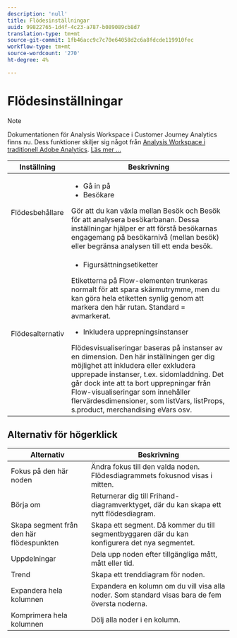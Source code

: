 ```yaml
---
description: 'null'
title: Flödesinställningar
uuid: 99822765-1d4f-4c23-a787-b089089cb8d7
translation-type: tm+mt
source-git-commit: 1fb46acc9c7c70e64058d2c6a8fdcde119910fec
workflow-type: tm+mt
source-wordcount: '270'
ht-degree: 4%

---
```



# Flödesinställningar

>[!NOTE]
>
>Dokumentationen för Analysis Workspace i Customer Journey Analytics finns nu. Dess funktioner skiljer sig något från [Analysis Workspace i traditionell Adobe Analytics](https://docs.adobe.com/content/help/en/analytics/analyze/analysis-workspace/home.html). [Läs mer …](/help/getting-started/cja-aa.md)

| Inställning | Beskrivning |
|--- |--- |
| Flödesbehållare | <ul><li>Gå in på</li><li>Besökare</li></ul> Gör att du kan växla mellan Besök och Besök för att analysera besökarbanan. Dessa inställningar hjälper er att förstå besökarnas engagemang på besökarnivå (mellan besök) eller begränsa analysen till ett enda besök. |
| Flödesalternativ | <ul><li>Figursättningsetiketter</li></ul> Etiketterna på Flow-elementen trunkeras normalt för att spara skärmutrymme, men du kan göra hela etiketten synlig genom att markera den här rutan.  Standard = avmarkerat.<ul><li>Inkludera upprepningsinstanser</li></ul> Flödesvisualiseringar baseras på instanser av en dimension. Den här inställningen ger dig möjlighet att inkludera eller exkludera upprepade instanser, t.ex. sidomladdning. Det går dock inte att ta bort upprepningar från Flow-visualiseringar som innehåller flervärdesdimensioner, som listVars, listProps, s.product, merchandising eVars osv. |

## Alternativ för högerklick

| Alternativ | Beskrivning |
|--- |--- |
| Fokus på den här noden | Ändra fokus till den valda noden. Flödesdiagrammets fokusnod visas i mitten. |
| Börja om | Returnerar dig till Frihand-diagramverktyget, där du kan skapa ett nytt flödesdiagram. |
| Skapa segment från den här flödespunkten | Skapa ett segment. Då kommer du till segmentbyggaren där du kan konfigurera det nya segmentet. |
| Uppdelningar | Dela upp noden efter tillgängliga mått, mått eller tid. |
| Trend | Skapa ett trenddiagram för noden. |
| Expandera hela kolumnen | Expandera en kolumn om du vill visa alla noder. Som standard visas bara de fem översta noderna. |
| Komprimera hela kolumnen | Dölj alla noder i en kolumn. |
